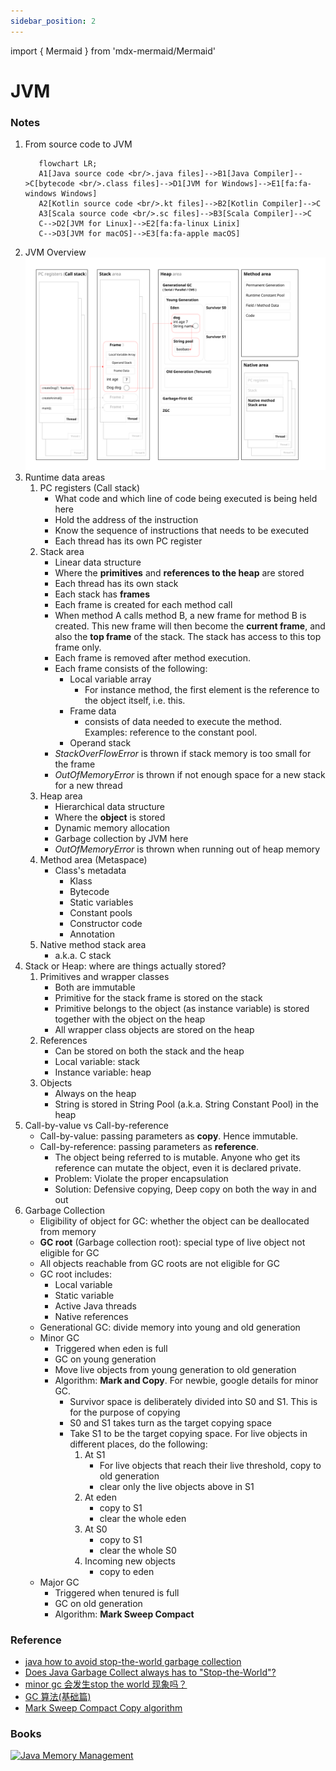 ```yaml
---
sidebar_position: 2
---
```


import { Mermaid } from 'mdx-mermaid/Mermaid'

# JVM

### Notes

1. From source code to JVM
   ```mermaid
      flowchart LR;
      A1[Java source code <br/>.java files]-->B1[Java Compiler]-->C[bytecode <br/>.class files]-->D1[JVM for Windows]-->E1[fa:fa-windows Windows]
      A2[Kotlin source code <br/>.kt files]-->B2[Kotlin Compiler]-->C
      A3[Scala source code <br/>.sc files]-->B3[Scala Compiler]-->C
      C-->D2[JVM for Linux]-->E2[fa:fa-linux Linix]
      C-->D3[JVM for macOS]-->E3[fa:fa-apple macOS]       
   ```
1. JVM Overview
   [![JVM Overview](/img/java/jvm-memory.svg)](/img/java/jvm-memory.svg)
1. Runtime data areas
    1. PC registers (Call stack)
        - What code and which line of code being executed is being held here
        - Hold the address of the instruction
        - Know the sequence of instructions that needs to be executed
        - Each thread has its own PC register
    1. Stack area
        - Linear data structure
        - Where the **primitives** and **references to the heap** are stored
        - Each thread has its own stack
        - Each stack has **frames**
        - Each frame is created for each method call
        - When method A calls method B, a new frame for method B is created. This new frame will then become the **current frame**, and also the **top frame** of the stack. The stack has access to this top frame only.
        - Each frame is removed after method execution.
        - Each frame consists of the following:
            -  Local variable array
                - For instance method, the first element is the reference to the object itself, i.e. this.
            -  Frame data
                - consists of data needed to execute the method. Examples: reference to the constant pool.
            -  Operand stack
        - *StackOverFlowError* is thrown if stack memory is too small for the frame
        - *OutOfMemoryError* is thrown if not enough space for a new stack for a new thread
    1. Heap area
        - Hierarchical data structure
        - Where the **object** is stored
        - Dynamic memory allocation
        - Garbage collection by JVM here
        - *OutOfMemoryError* is thrown when running out of heap memory
    1. Method area (Metaspace)
        - Class's metadata
            - Klass
            - Bytecode
            - Static variables
            - Constant pools
            - Constructor code
            - Annotation   
    1. Native method stack area
        - a.k.a. C stack
1. Stack or Heap: where are things actually stored?
    1. Primitives and wrapper classes
        - Both are immutable
        - Primitive for the stack frame is stored on the stack
        - Primitive belongs to the object (as instance variable) is stored together with the object on the heap
        - All wrapper class objects are stored on the heap
    1. References
        - Can be stored on both the stack and the heap
        - Local variable: stack
        - Instance variable: heap
    1. Objects
        - Always on the heap
        - String is stored in String Pool (a.k.a. String Constant Pool) in the heap
1. Call-by-value vs Call-by-reference
    - Call-by-value: passing parameters as **copy**. Hence immutable.
    - Call-by-reference: passing parameters as **reference**. 
        - The object being referred to is mutable. Anyone who get its reference can mutate the object, even it is declared private.
        - Problem: Violate the proper encapsulation
        - Solution: Defensive copying, Deep copy on both the way in and out            
1. Garbage Collection
    - Eligibility of object for GC: whether the object can be deallocated from memory
    - **GC root** (Garbage collection root): special type of live object not eligible for GC
    - All objects reachable from GC roots are not eligible for GC
    - GC root includes:
        - Local variable
        - Static variable
        - Active Java threads
        - Native references
    - Generational GC: divide memory into young and old generation
    - Minor GC
        - Triggered when eden is full
        - GC on young generation
        - Move live objects from young generation to old generation
        - Algorithm: **Mark and Copy**. For newbie, google details for minor GC.
            - Survivor space is deliberately divided into S0 and S1. This is for the purpose of copying
            - S0 and S1 takes turn as the target copying space
            - Take S1 to be the target copying space. For live objects in different places, do the following:
                1. At S1
                    - For live objects that reach their live threshold, copy to old generation
                    - clear only the live objects above in S1
                1. At eden
                    - copy to S1
                    - clear the whole eden
                1. At S0 
                    - copy to S1
                    - clear the whole S0                
                1. Incoming new objects
                    - copy to eden    
    - Major GC
        - Triggered when tenured is full
        - GC on old generation
        - Algorithm: **Mark Sweep Compact**

### Reference

- [java how to avoid stop-the-world garbage collection](https://stackoverflow.com/questions/77046489/java-how-to-avoid-stop-the-world-garbage-collection)
- [Does Java Garbage Collect always has to "Stop-the-World"?](https://stackoverflow.com/questions/40182392/does-java-garbage-collect-always-has-to-stop-the-world)
- [minor gc 会发生stop the world 现象吗？](https://www.zhihu.com/question/29114369?utm_id=0)
- [GC 算法(基础篇)](https://blog.csdn.net/qq_34988304/article/details/105381353)
- [Mark Sweep Compact Copy algorithm](https://iq.opengenus.org/memory-management-in-java-mark-sweep-compact-copy/)

### Books
[![Java Memory Management](https://learning.oreilly.com/covers/urn:orm:book:9781801812856/160h/)](https://learning.oreilly.com/library/view/java-memory-management/9781801812856/)





